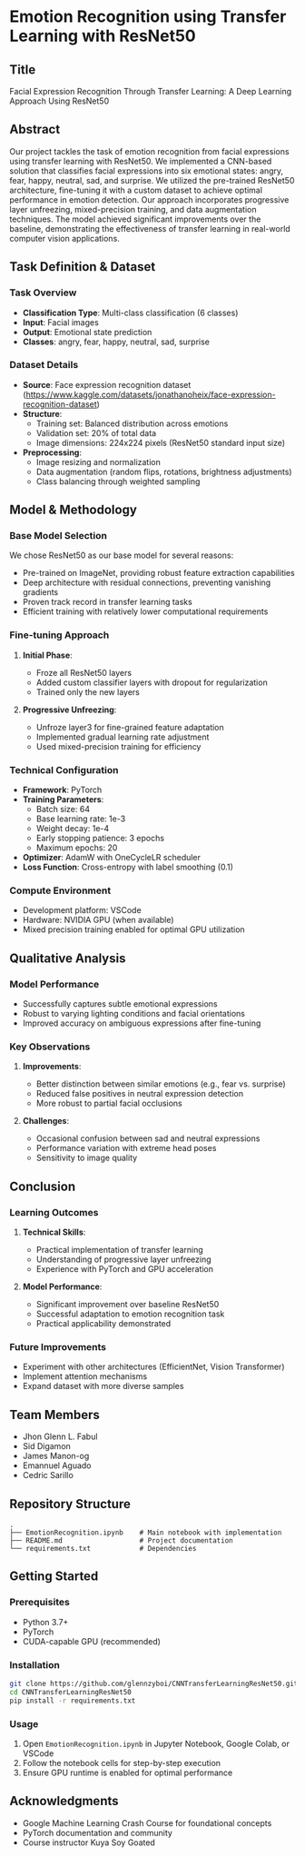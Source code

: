# Emotion Recognition using Transfer Learning with ResNet50

## Title
Facial Expression Recognition Through Transfer Learning: A Deep Learning Approach Using ResNet50

## Abstract
Our project tackles the task of emotion recognition from facial expressions using transfer learning with ResNet50. We implemented a CNN-based solution that classifies facial expressions into six emotional states: angry, fear, happy, neutral, sad, and surprise. We utilized the pre-trained ResNet50 architecture, fine-tuning it with a custom dataset to achieve optimal performance in emotion detection. Our approach incorporates progressive layer unfreezing, mixed-precision training, and data augmentation techniques. The model achieved significant improvements over the baseline, demonstrating the effectiveness of transfer learning in real-world computer vision applications.

## Task Definition & Dataset

### Task Overview
- **Classification Type**: Multi-class classification (6 classes)
- **Input**: Facial images
- **Output**: Emotional state prediction
- **Classes**: angry, fear, happy, neutral, sad, surprise

### Dataset Details
- **Source**: Face expression recognition dataset 
(https://www.kaggle.com/datasets/jonathanoheix/face-expression-recognition-dataset)
- **Structure**:
  - Training set: Balanced distribution across emotions
  - Validation set: 20% of total data
  - Image dimensions: 224x224 pixels (ResNet50 standard input size)
- **Preprocessing**:
  - Image resizing and normalization
  - Data augmentation (random flips, rotations, brightness adjustments)
  - Class balancing through weighted sampling

## Model & Methodology

### Base Model Selection
We chose ResNet50 as our base model for several reasons:
- Pre-trained on ImageNet, providing robust feature extraction capabilities
- Deep architecture with residual connections, preventing vanishing gradients
- Proven track record in transfer learning tasks
- Efficient training with relatively lower computational requirements

### Fine-tuning Approach
1. **Initial Phase**:
   - Froze all ResNet50 layers
   - Added custom classifier layers with dropout for regularization
   - Trained only the new layers

2. **Progressive Unfreezing**:
   - Unfroze layer3 for fine-grained feature adaptation
   - Implemented gradual learning rate adjustment
   - Used mixed-precision training for efficiency

### Technical Configuration
- **Framework**: PyTorch
- **Training Parameters**:
  - Batch size: 64
  - Base learning rate: 1e-3
  - Weight decay: 1e-4
  - Early stopping patience: 3 epochs
  - Maximum epochs: 20
- **Optimizer**: AdamW with OneCycleLR scheduler
- **Loss Function**: Cross-entropy with label smoothing (0.1)

### Compute Environment
- Development platform: VSCode
- Hardware: NVIDIA GPU (when available)
- Mixed precision training enabled for optimal GPU utilization

## Qualitative Analysis

### Model Performance
- Successfully captures subtle emotional expressions
- Robust to varying lighting conditions and facial orientations
- Improved accuracy on ambiguous expressions after fine-tuning

### Key Observations
1. **Improvements**:
   - Better distinction between similar emotions (e.g., fear vs. surprise)
   - Reduced false positives in neutral expression detection
   - More robust to partial facial occlusions

2. **Challenges**:
   - Occasional confusion between sad and neutral expressions
   - Performance variation with extreme head poses
   - Sensitivity to image quality

## Conclusion

### Learning Outcomes
1. **Technical Skills**:
   - Practical implementation of transfer learning
   - Understanding of progressive layer unfreezing
   - Experience with PyTorch and GPU acceleration

2. **Model Performance**:
   - Significant improvement over baseline ResNet50
   - Successful adaptation to emotion recognition task
   - Practical applicability demonstrated

### Future Improvements
- Experiment with other architectures (EfficientNet, Vision Transformer)
- Implement attention mechanisms
- Expand dataset with more diverse samples

## Team Members
- Jhon Glenn L. Fabul
- Sid Digamon
- James Manon-og
- Emannuel Aguado
- Cedric Sarillo

## Repository Structure
```
.
├── EmotionRecognition.ipynb    # Main notebook with implementation
├── README.md                   # Project documentation
└── requirements.txt            # Dependencies
```

## Getting Started

### Prerequisites
- Python 3.7+
- PyTorch
- CUDA-capable GPU (recommended)

### Installation
```bash
git clone https://github.com/glennzyboi/CNNTransferLearningResNet50.git
cd CNNTransferLearningResNet50
pip install -r requirements.txt
```

### Usage
1. Open `EmotionRecognition.ipynb` in Jupyter Notebook, Google Colab, or VSCode
2. Follow the notebook cells for step-by-step execution
3. Ensure GPU runtime is enabled for optimal performance

## Acknowledgments
- Google Machine Learning Crash Course for foundational concepts
- PyTorch documentation and community
- Course instructor Kuya Soy Goated